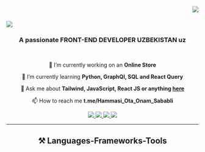 <img align="right" src="https://visitor-badge.laobi.icu/badge?page_id=Qoqondabitta.Qoqondabitta" />

<h1 align="center>
<a href="https://git.io/typing-svg" align="center">
<img src="https://readme-typing-svg.herokuapp.com/?font=Righteous&size=35&center=true&vCenter=true&width=500&height=70&duration=4000&lines=Hi+There+👋!;+I'm+Abdulakhad+Turgunaliev!;" />
</a>  
</h1>

<h3 align="center">A passionate FRONT-END DEVELOPER UZBEKISTAN uz</h3>

<br/>
<div align="center">
  
  👀 I’m currently working on an **Online Store**
  
  🌱 I’m currently learning **Python, GraphQl, SQL and React Query**
  
  💞️ Ask me about **Tailwind, JavaScript, React JS or anything [here](https://github.com/Qoqondabitta/Qoqondabitta/issues)**

  📫 How to reach me **t.me/Hammasi_Ota_Onam_Sababli**
</div>

<div align="center">
  <a href="mailto:abdulakhadturgunaliev@gmail.com">
    <img src="https://img.shields.io/badge/Gmail-333333?style=for-the-badge&logo=gmail&logoColor=red" target="_blank" />  
  </a>
  <a href="https://in.linkedin.com/in/abdulakhad-turgunaliev">
    <img src="https://img.shields.io/badge/Linkedin-0077B5?style=for-the-badge&logo=linkedin&logoColor=white" target="_blank" />  
  </a>
  <a href="https://github.com/Qoqondabitta">
    <img src="https://img.shields.io/badge/Portfolio-FF5722?style=for-the-badge&logo=todoist&logoColor=white" target="_blank" />  
  </a>
  <a href="https://github.com/Qoqondabitta">
    <img src="https://img.shields.io/badge/Twitter-333333?style=for-the-badge&logo=twitter&logoColor=white" target="_blank" />  
  </a>
</div>

<hr/>

<h2 align="center">⚒️ Languages-Frameworks-Tools</h2>

<br/>

<div align="center">
  <a href="https://skillicons.dev">
    <img src-"https://skillicons.dev/icons?i=javascript,python,sql,html,css" /><br>
    <img src-"https://skillicons.dev/icons?i=react,tailwind,redux,api, github" /><br>
  </a>
</div>
<!---
Qoqondabitta/Qoqondabitta is a ✨ special ✨ repository because its `README.md` (this file) appears on your GitHub profile.
You can click the Preview link to take a look at your changes.
--->

